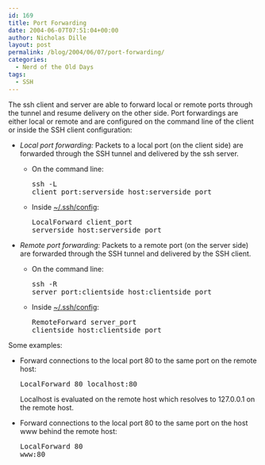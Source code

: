 ```yaml
---
id: 169
title: Port Forwarding
date: 2004-06-07T07:51:04+00:00
author: Nicholas Dille
layout: post
permalink: /blog/2004/06/07/port-forwarding/
categories:
  - Nerd of the Old Days
tags:
  - SSH
---
```

The ssh client and server are able to forward local or remote ports through the tunnel and resume delivery on the other side. Port forwardings are either local or remote and are configured on the command line of the client or inside the SSH client configuration:

<!--more-->

  * _Local port forwarding:_ Packets to a local port (on the client side) are forwarded through the SSH tunnel and delivered by the ssh server. 
      * On the command line: <pre class="listing">ssh -L client_port:serverside_host:serverside_port</pre>
    
      * Inside [~/.ssh/config](/blog/2004/03/10/client-configuration/ "Client Configuration"): <pre class="listing">LocalForward client_port serverside_host:serverside_port</pre>

  * _Remote port forwarding:_ Packets to a remote port (on the server side) are forwarded through the SSH tunnel and delivered by the SSH client. 
      * On the command line: <pre class="listing">ssh -R server_port:clientside_host:clientside_port</pre>
    
      * Inside [~/.ssh/config](/blog/2005/11/27/server-configuration/ "Server Configuration"): <pre class="listing">RemoteForward server_port clientside_host:clientside_port</pre>

Some examples:

  * Forward connections to the local port 80 to the same port on the remote host: <pre class="listing">LocalForward 80 localhost:80</pre>
    
    Localhost is evaluated on the remote host which resolves to 127.0.0.1 on the remote host.</li> </ul> 
    
      * Forward connections to the local port 80 to the same port on the host www behind the remote host: <pre class="listing">LocalForward 80 www:80</pre>
